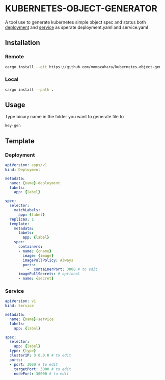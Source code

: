 # KUBERNETES-OBJECT-GENERATOR
A tool use to generate kubernetes simple object spec and status both [deployment](https://kubernetes.io/docs/concepts/workloads/controllers/deployment/) and [service](https://kubernetes.io/docs/concepts/services-networking/service/) as sperate deployment.yaml and service.yaml

## Installation
### Remote
``` bash
cargo install --git https://github.com/momozahara/kubernetes-object-generator.git
```
### Local
``` bash
cargo install --path .
```

## Usage
Type binary name in the folder you want to generate file to
``` bash
key-gen
```

## Template
### Deployment
``` yaml
apiVersion: apps/v1
kind: Deployment

metadata:
  name: {name}-deployment
  labels:
    app: {label}

spec:
  selector:
    matchLabels:
      app: {label}
  replicas: 1
  template:
    metadata:
      labels:
        app: {label}
    spec:
      containers:
      - name: {cname}
        image: {image}
        imagePullPolicy: Always
        ports:
          -  containerPort: 3000 # to edit
      imagePullSecrets: # optional
      - name: {secret}
```
### Service
``` yaml
apiVersion: v1
kind: Service

metadata:
  name: {name}-service
  labels:
    app: {label}

spec:
  selector:
    app: {label}
  type: {type}
  clusterIP: 0.0.0.0 # to edit
  ports:
  - port: 3000 # to edit
    targetPort: 3000 # to edit
    nodePort: 30000 # to edit
```